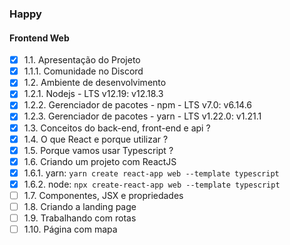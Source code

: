 ### Happy

#### Frontend Web

- [x] 1.1. Apresentação do Projeto
- [x] 1.1.1. Comunidade no Discord
- [x] 1.2. Ambiente de desenvolvimento
- [x] 1.2.1. Nodejs - LTS v12.19: v12.18.3
- [x] 1.2.2. Gerenciador de pacotes - npm - LTS v7.0: v6.14.6
- [x] 1.2.3. Gerenciador de pacotes - yarn - LTS v1.22.0: v1.21.1
- [x] 1.3. Conceitos do back-end, front-end e api ?
- [x] 1.4. O que React e porque utilizar ?
- [x] 1.5. Porque vamos usar Typescript ?
- [x] 1.6. Criando um projeto com ReactJS
- [x] 1.6.1. yarn: `yarn create react-app web --template typescript`
- [x] 1.6.2. node: `npx create-react-app web --template typescript`
- [ ] 1.7. Componentes, JSX e propriedades 
- [ ] 1.8. Criando a landing page 
- [ ] 1.9. Trabalhando com rotas
- [ ] 1.10. Página com mapa